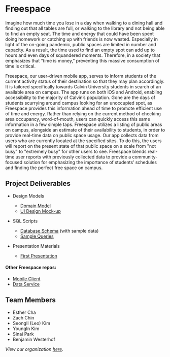 # Freespace

Imagine how much time you lose in a day when walking to a dining hall and finding out that all tables are full, or walking to the library and not being able to find an empty seat. The time and energy that could have been spent doing homework or catching up with friends is now wasted. Especially in light of the on-going pandemic, public spaces are limited in number and capacity. As a result, the time used to find an empty spot can add up to hours and even days of squandered moments. Therefore, in a society that emphasizes that “time is money,” preventing this massive consumption of time is critical.

Freespace, our user-driven mobile app, serves to inform students of the current activity status of their destination so that they may plan accordingly. It is tailored specifically towards Calvin University students in search of an available area on campus. The app runs on both iOS and Android, enabling accessibility to the majority of Calvin’s population. Gone are the days of students scurrying around campus looking for an unoccupied spot, as Freespace provides this information ahead of time to promote efficient use of time and energy. Rather than relying on the current method of checking area occupancy, word-of-mouth, users can quickly access this same information in a few simple taps. Freespace utilizes a listing of public areas on campus, alongside an estimate of their availability to students, in order to provide real-time data on public space usage. Our app collects data from users who are currently located at the specified sites. To do this, the users will report on the present state of that public space on a scale from "not busy" to "extremely busy" for other users to see. Freespace blends real-time user reports with previously collected data to provide a community-focused solution for emphasizing the importance of students’ schedules and finding the perfect free space on campus.


## Project Deliverables

- Design Models
  - [Domain Model](https://github.com/calvin-cs262-fall2020-Freespace/Project/blob/master/images/domainModel.png)
  - [UI Design Mock-up](https://github.com/calvin-cs262-fall2020-Freespace/Project/blob/master/images/UI%20design.png)

- SQL Scripts
  - [Database Schema](https://github.com/calvin-cs262-fall2020-Freespace/Service/blob/SQL/Schema/sql/freespace.sql)
      (with sample data)
  - [Sample Queries](https://github.com/calvin-cs262-fall2020-Freespace/Service/blob/SQL/Schema/sql/freespace-queries.sql)

- Presentation Materials
  - [First Presentation](https://docs.google.com/presentation/d/19nvyAxQ8Ngc6I0K-gSkRNRlqca16I0zdnIVrZ_Aj3Ss/edit?usp=sharing)
  

#### Other Freespace repos:
- [Mobile Client](https://github.com/calvin-cs262-fall2020-Freespace/Client)
- [Data Service](https://github.com/calvin-cs262-fall2020-Freespace/Service)


## Team Members
- Esther Cha
- Zach Chin
- SeongIl (Leo) Kim
- YoungIn Kim
- Sinai Park
- Benjamin Westerhof

*View our organization [here](https://github.com/calvin-cs262-fall2020-Freespace).*
